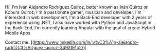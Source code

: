 Hi! I'm Iván Alejandro Rodríguez Quiroz, better known as Iván Quiroz or Kobura Quiroz, I'm a passionate gamer, musician and developer.
I'm interested in web development, I'm a Back-End developer with 2 years of experience using .NET, I also have worked with Python and 
JavaScript in the Back-End, I'm currently learning Angular with the goal of create Hybrid Mobile Apps.

Contact me:
[(https://www.linkedin.com/in/iv%C3%A1n-alejandro-rodr%C3%ADguez-quiroz-3493191b2/)]

<!---
Ivan-Quiroz/Ivan-Quiroz is a ✨ special ✨ repository because its `README.md` (this file) appears on your GitHub profile.
You can click the Preview link to take a look at your changes.
--->
